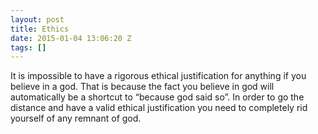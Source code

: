 ```yaml
---
layout: post
title: Ethics
date: 2015-01-04 13:06:20 Z
tags: []
---
```

It is impossible to have a rigorous ethical justification for anything if you believe in a god. That is because the fact you believe in god will automatically be a shortcut to “because god said so”. In order to go the distance and have a valid ethical justification you need to completely rid yourself of any remnant of god.
